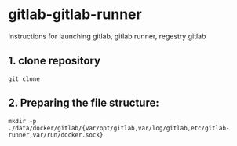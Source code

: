 # gitlab-gitlab-runner
Instructions for launching gitlab, gitlab runner, regestry gitlab
## 1. clone repository
`git clone`
## 2. Preparing the file structure:
`mkdir -p ./data/docker/gitlab/{var/opt/gitlab,var/log/gitlab,etc/gitlab-runner,var/run/docker.sock}`
